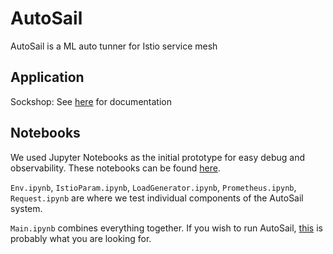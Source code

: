 # AutoSail
AutoSail is a ML auto tunner for Istio service mesh



## Application

Sockshop: See [here](/Application/Sockshop/README.md) for documentation



## Notebooks

We used Jupyter Notebooks as the initial prototype for easy debug and observability. These notebooks can be found [here](/Notebooks).

`Env.ipynb`,  `IstioParam.ipynb`,  `LoadGenerator.ipynb`, `Prometheus.ipynb`, `Request.ipynb` are where we test individual components of the AutoSail system.

`Main.ipynb` combines everything together. If you wish to run AutoSail, [this](/Notebooks/Main.ipynb) is probably what you are looking for. 
